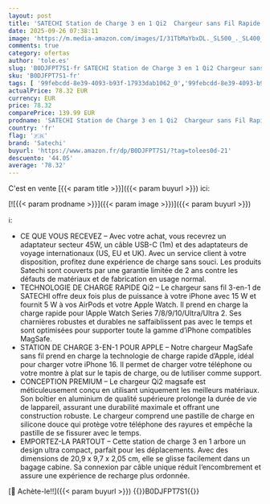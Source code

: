 ```yaml
---
layout: post
title: 'SATECHI Station de Charge 3 en 1 Qi2  Chargeur sans Fil Rapide 15W + 5W  Design Compact et Élégant  pour iPhone Séries 16 à 12  AirPods 4  ANC /3/Pro  Apple Watch et Appareils Compatibles'
date: 2025-09-26 07:38:11
image: 'https://m.media-amazon.com/images/I/31TbMaYbxDL._SL500_._SL400_.jpg'
comments: true
category: ofertas
author: 'tole.es'
slug: 'B0DJFPT7S1-fr SATECHI Station de Charge 3 en 1 Qi2 Chargeur sans Fil...'
sku: 'B0DJFPT7S1-fr'
tags: [ '99febcdd-8e39-4093-b93f-17933dab1062_0','99febcdd-8e39-4093-b93f-17933dab1062_6301','Accessoires téléphones portables','Arborist Merchandising Root','Chargeurs pour téléphones portables','Chargeurs à induction pour téléphones portables','High-Tech','Self Service','Special Features Stores','Top Brands Tech Peripherals','Top Brands Tech Selection','Téléphones portables et accessoires','satechi','🇫🇷', ]
actualPrice: 78.32 EUR
currency: EUR
price: 78.32
comparePrice: 139.99 EUR
prodname: 'SATECHI Station de Charge 3 en 1 Qi2  Chargeur sans Fil Rapide 15W + 5W  Design Compact et Élégant  pour iPhone Séries 16 à 12  AirPods 4  ANC /3/Pro  Apple Watch et Appareils Compatibles'
country: 'fr'
flag: '🇫🇷'
brand: 'Satechi'
buyurl: 'https://www.amazon.fr/dp/B0DJFPT7S1/?tag=tolees0d-21'
descuento: '44.05'
average: '78.32'
---
```


C'est en vente [{{< param title >}}]({{< param buyurl >}}) ici:

[![{{< param prodname >}}]({{< param image >}})]({{< param buyurl >}})

ℹ️:

- CE QUE VOUS RECEVEZ – Avec votre achat, vous recevrez un adaptateur secteur 45W, un câble USB-C (1m) et des adaptateurs de voyage internationaux (US, EU et UK). Avec un service client à votre disposition, profitez dune expérience de charge sans souci. Les produits Satechi sont couverts par une garantie limitée de 2 ans contre les défauts de matériaux et de fabrication en usage normal.
- TECHNOLOGIE DE CHARGE RAPIDE Qi2 – Le chargeur sans fil 3-en-1 de SATECHI offre deux fois plus de puissance à votre iPhone avec 15 W et fournit 5 W à vos AirPods et votre Apple Watch. Il prend en charge la charge rapide pour lApple Watch Series 7/8/9/10/Ultra/Ultra 2. Ses charnières robustes et durables ne saffaiblissent pas avec le temps et sont optimisées pour supporter toute la gamme d’iPhone compatibles MagSafe.
- STATION DE CHARGE 3-EN-1 POUR APPLE – Notre chargeur MagSafe sans fil prend en charge la technologie de charge rapide d’Apple, idéal pour charger votre iPhone 16. Il permet de charger votre téléphone ou votre montre à plat sur le tapis de charge, ou de lutiliser comme support.
- CONCEPTION PREMIUM – Le chargeur Qi2 magsafe est méticuleusement conçu en utilisant uniquement les meilleurs matériaux. Son boîtier en aluminium de qualité supérieure prolonge la durée de vie de lappareil, assurant une durabilité maximale et offrant une construction robuste. Le chargeur comprend une pastille de charge en silicone douce qui protège votre téléphone des rayures et empêche la pastille de se fissurer avec le temps.
- EMPORTEZ-LA PARTOUT – Cette station de charge 3 en 1 arbore un design ultra compact, parfait pour les déplacements. Avec des dimensions de 20,9 x 9,7 x 2,05 cm, elle se glisse facilement dans un bagage cabine. Sa connexion par câble unique réduit l’encombrement et assure une expérience de recharge plus ordonnée.

[🛒 Achète-le!!]({{< param buyurl >}})
{{<world>}}B0DJFPT7S1{{</world>}}
